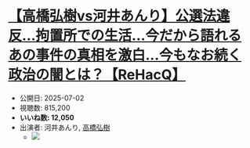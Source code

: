 # [【高橋弘樹vs河井あんり】公選法違反…拘置所での生活…今だから語れるあの事件の真相を激白...今もなお続く政治の闇とは？【ReHacQ】](https://www.youtube.com/watch?v=nKjZuQ64qxE)
-   公開日: 2025-07-02
-   視聴数: 815,200
-   **いいね数: 12,050**
-   出演者: 河井あんり, [高橋弘樹](/rehacq_fan/people/高橋弘樹 "wikilink")
    - [![](https://img.youtube.com/vi/nKjZuQ64qxE/hqdefault.jpg)](https://www.youtube.com/watch?v=nKjZuQ64qxE)

